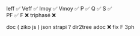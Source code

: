 Ieff ✅
Veff ✅
Imoy ✅
Vmoy ✅
P    ✅ 
Q    ✅
S    ✅  
PF   ✅
F    ❌ 
triphasé ❌    


doc ( ziko js ) json
strapi ?
dir2tree 
adoc  ❌
fix F 3ph 